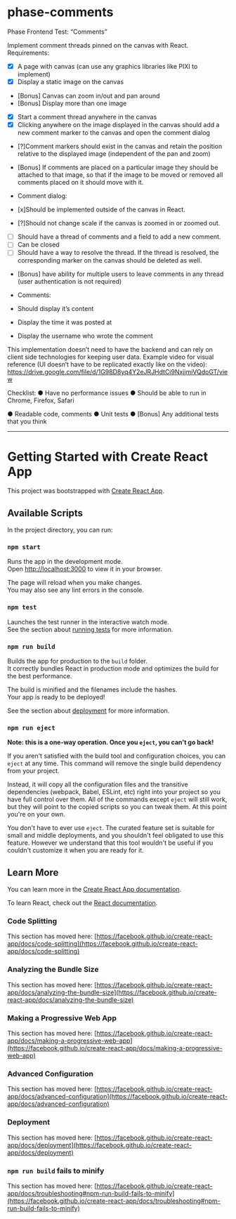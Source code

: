 # phase-comments

Phase Frontend Test: “Comments”

Implement comment threads pinned on the canvas with React.
Requirements:
- [x] A page with canvas (can use any graphics libraries like PIXI to implement)
- [x] Display a static image on the canvas
- [Bonus] Canvas can zoom in/out and pan around
- [Bonus] Display more than one image
- [x] Start a comment thread anywhere in the canvas
- [x] Clicking anywhere on the image displayed in the canvas should add a new
comment marker to the canvas and open the comment dialog
- [?]Comment markers should exist in the canvas and retain the position relative to
the displayed image (independent of the pan and zoom)
- [Bonus] If comments are placed on a particular image they should be attached to
that image, so that if the image to be moved or removed all comments placed on
it should move with it.

- Comment dialog:
- [x]Should be implemented outside of the canvas in React.
- [?]Should not change scale if the canvas is zoomed in or zoomed out.
- [ ] Should have a thread of comments and a field to add a new comment.
- [ ] Can be closed
- [ ] Should have a way to resolve the thread. If the thread is resolved, the
corresponding marker on the canvas should be deleted as well.
- [Bonus] have ability for multiple users to leave comments in any thread (user
authentication is not required)

- Comments:
- Should display it’s content
- Display the time it was posted at
- Display the username who wrote the comment

This implementation doesn’t need to have the backend and can rely on client side technologies
for keeping user data.
Example video for visual reference (UI doesn’t have to be replicated exactly like on the video):
https://drive.google.com/file/d/1G98D8yq4Y2eJRJHdtCi9NxjjmiVQdoGT/view

Checklist:
● Have no performance issues
● Should be able to run in Chrome, Firefox, Safari

● Readable code, comments
● Unit tests
● [Bonus] Any additional tests that you think

------

# Getting Started with Create React App

This project was bootstrapped with [Create React App](https://github.com/facebook/create-react-app).

## Available Scripts

In the project directory, you can run:

### `npm start`

Runs the app in the development mode.\
Open [http://localhost:3000](http://localhost:3000) to view it in your browser.

The page will reload when you make changes.\
You may also see any lint errors in the console.

### `npm test`

Launches the test runner in the interactive watch mode.\
See the section about [running tests](https://facebook.github.io/create-react-app/docs/running-tests) for more information.

### `npm run build`

Builds the app for production to the `build` folder.\
It correctly bundles React in production mode and optimizes the build for the best performance.

The build is minified and the filenames include the hashes.\
Your app is ready to be deployed!

See the section about [deployment](https://facebook.github.io/create-react-app/docs/deployment) for more information.

### `npm run eject`

**Note: this is a one-way operation. Once you `eject`, you can't go back!**

If you aren't satisfied with the build tool and configuration choices, you can `eject` at any time. This command will remove the single build dependency from your project.

Instead, it will copy all the configuration files and the transitive dependencies (webpack, Babel, ESLint, etc) right into your project so you have full control over them. All of the commands except `eject` will still work, but they will point to the copied scripts so you can tweak them. At this point you're on your own.

You don't have to ever use `eject`. The curated feature set is suitable for small and middle deployments, and you shouldn't feel obligated to use this feature. However we understand that this tool wouldn't be useful if you couldn't customize it when you are ready for it.

## Learn More

You can learn more in the [Create React App documentation](https://facebook.github.io/create-react-app/docs/getting-started).

To learn React, check out the [React documentation](https://reactjs.org/).

### Code Splitting

This section has moved here: [https://facebook.github.io/create-react-app/docs/code-splitting](https://facebook.github.io/create-react-app/docs/code-splitting)

### Analyzing the Bundle Size

This section has moved here: [https://facebook.github.io/create-react-app/docs/analyzing-the-bundle-size](https://facebook.github.io/create-react-app/docs/analyzing-the-bundle-size)

### Making a Progressive Web App

This section has moved here: [https://facebook.github.io/create-react-app/docs/making-a-progressive-web-app](https://facebook.github.io/create-react-app/docs/making-a-progressive-web-app)

### Advanced Configuration

This section has moved here: [https://facebook.github.io/create-react-app/docs/advanced-configuration](https://facebook.github.io/create-react-app/docs/advanced-configuration)

### Deployment

This section has moved here: [https://facebook.github.io/create-react-app/docs/deployment](https://facebook.github.io/create-react-app/docs/deployment)

### `npm run build` fails to minify

This section has moved here: [https://facebook.github.io/create-react-app/docs/troubleshooting#npm-run-build-fails-to-minify](https://facebook.github.io/create-react-app/docs/troubleshooting#npm-run-build-fails-to-minify)
